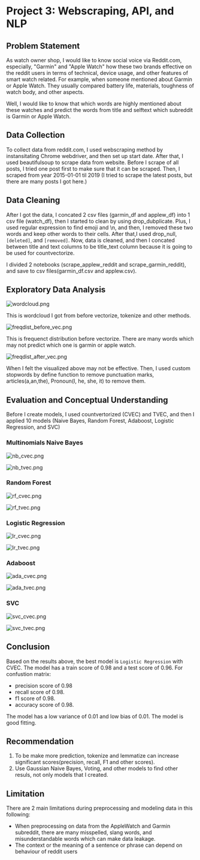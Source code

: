 # Project 3: Webscraping, API, and NLP

## Problem Statement
As watch owner shop, I would like to know social voice via Reddit.com, especially, "Garmin" and "Apple Watch" how these two brands effective on the reddit users in terms of technical, device usage, and other features of smart watch related. For example, when someone mentioned about Garmin or Apple Watch. They usually compared battery life, materials, toughness of watch body, and other aspects.

Well, I would like to know that which words are highly mentioned about these watches and predict the words from title and selftext which subreddit is Garmin or Apple Watch.

## Data Collection
To collect data from reddit.com, I used webscraping method by instansitating Chrome webdriver, and then set up start date. After that, I used beautifulsoup to scrape data from website. Before I scrape of all posts, I tried one post first to make sure that it can be scraped. Then, I scraped from year 2015-01-01 til 2019 (I tried to scrape the latest posts, but there are many posts I got here.)

## Data Cleaning
After I got the data, I concated 2 csv files (garmin_df and applew_df) into 1 csv file (watch_df), then I started to clean by using drop_dubplicate. 
Plus, I used regular expression to find emoji and \n, and then, I removed these two words and keep other words to their cells. After that,I used drop_null, `[deleted]`, and 
`[removed]`. Now, data is cleaned, and then I concated between title and text columns to be title_text column because it is going to be used for countvectorize.

I divided 2 notebooks (scrape_applew_reddit and scrape_garmin_reddit), and save to csv files(garmin_df.csv and applew.csv).

## Exploratory Data Analysis
![wordcloud.png](https://github.com/pacharajson/project3_reddit_NLP/blob/main/image/wordcloud.png)

This is wordcloud I got from before vectorize, tokenize and other methods. 

![freqdist_before_vec.png](https://github.com/pacharajson/project3_reddit_NLP/blob/main/image/freqdist_before_vec.png)

This is frequenct distribution before vectorize. There are many words which may not predict which one is garmin or apple watch.

![freqdist_after_vec.png](https://github.com/pacharajson/project3_reddit_NLP/blob/main/image/freqdist_after_vec.png)

When I felt the visualized above may not be effective. Then, I used custom stopwords by define function to remove punctuation marks, articles(a,an,the), Pronoun(I, he, she, it) to remove them.

## Evaluation and Conceptual Understanding
Before I create models, I used countvertorized (CVEC) and TVEC, and then I applied 10 models (Naive Bayes, Random Forest, Adaboost, Logistic Regression, and SVC)

### Multinomials Naive Bayes
![nb_cvec.png](https://github.com/pacharajson/project3_reddit_NLP/blob/main/image/nb_cvec.png)

![nb_tvec.png](https://github.com/pacharajson/project3_reddit_NLP/blob/main/image/nb_tvec.png)

### Random Forest
![rf_cvec.png](https://github.com/pacharajson/project3_reddit_NLP/blob/main/image/rf_cvec.png)

![rf_tvec.png](https://github.com/pacharajson/project3_reddit_NLP/blob/main/image/rf_tvec.png)

### Logistic Regression
![lr_cvec.png](https://github.com/pacharajson/project3_reddit_NLP/blob/main/image/lr_cvec.png)

![lr_tvec.png](https://github.com/pacharajson/project3_reddit_NLP/blob/main/image/lr_tvec.png)

### Adaboost
![ada_cvec.png](https://github.com/pacharajson/project3_reddit_NLP/blob/main/image/ada_cvec.png)

![ada_tvec.png](https://github.com/pacharajson/project3_reddit_NLP/blob/main/image/ada_tvec.png)

### SVC
![svc_cvec.png](https://github.com/pacharajson/project3_reddit_NLP/blob/main/image/svc_cvec.png)

![svc_tvec.png](https://github.com/pacharajson/project3_reddit_NLP/blob/main/image/svc_tvec.png)

## Conclusion
Based on the results above, the best model is `Logistic Regression` with CVEC.
The model has a train score of 0.98 and a test score of 0.96.
For confustion matrix:
- precision score of 0.98
- recall score of 0.98.
- f1 score of 0.98.
- accuracy score of 0.98.

The model has a low variance of 0.01 and low bias of 0.01. The model is good fitting.

## Recommendation
1. To be make more prediction, tokenize and lemmatize can increase significant scores(precision, recall, F1 and other scores).
2. Use Gaussian Naive Bayes, Voting, and other models to find other resuls, not only models that I created.

## Limitation
There are 2 main limitations during preprocessing and modeling data in this following:
- When preprocessing on data from the AppleWatch and Garmin subreddit, there are many misspelled, slang words, and misunderstandable words which can make data leakage.
- The context or the meaning of a sentence or phrase can depend on behaviour of reddit users
